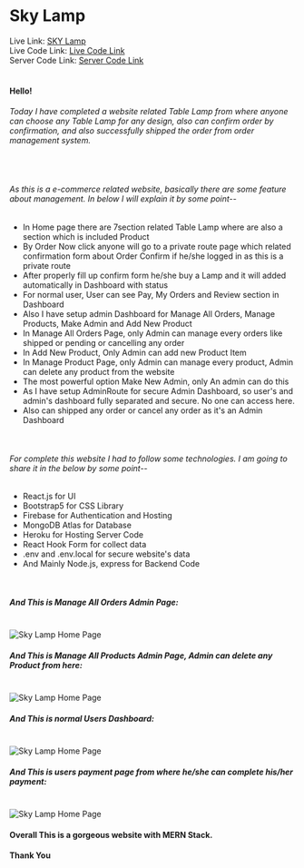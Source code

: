 # Sky Lamp

Live Link: <a href="https://sky-lamp.web.app/">SKY Lamp</a><br/>
Live Code Link: <a href="https://github.com/programming-hero-web-course-4/niche-website-client-side-Abdullah-Al-Akash">Live Code Link</a><br/>
Server Code Link: <a href="https://github.com/programming-hero-web-course-4/niche-website-server-side-Abdullah-Al-Akash">Server Code Link</a>
<br>
<br>
<h4>Hello!</h4>
<h6>Today I have completed a website related Table Lamp from where anyone can choose any Table Lamp for any
        design, also can confirm order by confirmation, and also successfully shipped the order from order management system.</h6>
<br>
<h6>As this is a e-commerce related website, basically there are some feature about management. In below I will
        explain it by some point--</h6>
<ul>
        <li>
                In Home page there are 7section related Table Lamp where are also a section which is included
                Product
        </li>
        <li>
                By Order Now click anyone will go to a private route page which related confirmation form about Order Confirm
                if he/she logged in as this is a private route
        </li>
        <li>
                After properly fill up confirm form he/she buy a Lamp and it will added automatically in Dashboard with status
        </li>
        <li>
                For normal user, User can see Pay, My Orders and Review section in Dashboard
        </li>
        <li>
                Also I have setup admin Dashboard for Manage All Orders, Manage Products, Make Admin and Add New Product
        </li>
        <li>
                In Manage All Orders Page, only Admin can manage every orders like shipped or pending or cancelling any order
        </li>
        <li>
                In Add New Product, Only Admin can add new Product Item
        </li>
        <li>
                In Manage Product Page, only Admin can manage every product, Admin can delete any product from the website
        </li>
        <li>
                The most powerful option Make New Admin, only An admin can do this
        </li>
        <li>
                As I have setup AdminRoute for secure Admin Dashboard, so user's and admin's dashboard fully separated and secure. No one can access here.
        </li>
        <li>
                Also can shipped any order or cancel any order as it's an Admin Dashboard
        </li>
</ul>
<br>
<h6>For complete this website I had to follow some technologies. I am going to share it in the below by some point--
</h6>
<ul>
        <li>
                React.js for UI
        </li>
        <li>
                Bootstrap5 for CSS Library
        </li>
        <li>
                Firebase for Authentication and Hosting
        </li>
        <li>
                MongoDB Atlas for Database
        </li>
        <li>
                Heroku for Hosting Server Code
        </li>
        <li>
                React Hook Form for collect data
        </li>
        <li>
                .env and .env.local for secure website's data
        </li>
        <li>
                And Mainly Node.js, express for Backend Code
        </li>
</ul>

<br/>
<h5>And This is Manage All Orders Admin Page:</h5>
<br>
<img src="https://i.ibb.co/q5XdjJp/manage-all-orders.png" alt="Sky Lamp Home Page">
<br>
<h5>And This is Manage All Products Admin Page, Admin can delete any Product from here:</h5>
<br>
<img src="https://i.ibb.co/wwjv0SL/manage-all-products.png" alt="Sky Lamp Home Page">
<br>
<h5>And This is normal Users Dashboard:</h5>
<br>
<img src="https://i.ibb.co/9WSQ1mR/users-order.png" alt="Sky Lamp Home Page">
<br>
<h5>And This is users payment page from where he/she can complete his/her payment:</h5>
<br>
<img src="https://i.ibb.co/jRSXRsT/users-payment.png" alt="Sky Lamp Home Page">
<br>

<h4>Overall This is a gorgeous website with MERN Stack.</h4>
<h4>Thank You</h4> 
